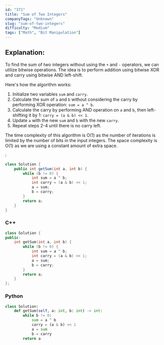```yaml
---
id: "371"
title: "Sum of Two Integers"
companyTags: "Unknown"
slug: "sum-of-two-integers"
difficulty: "Medium"
tags: ["Math", "Bit Manipulation"]
---
```


## Explanation:
To find the sum of two integers without using the `+` and `-` operators, we can utilize bitwise operations. The idea is to perform addition using bitwise XOR and carry using bitwise AND left-shift.

Here's how the algorithm works:
1. Initialize two variables `sum` and `carry`.
2. Calculate the sum of `a` and `b` without considering the carry by performing XOR operation: `sum = a ^ b`.
3. Calculate the carry by performing AND operation on `a` and `b`, then left-shifting it by 1: `carry = (a & b) << 1`.
4. Update `a` with the new `sum` and `b` with the new `carry`.
5. Repeat steps 2-4 until there is no carry left.

The time complexity of this algorithm is O(1) as the number of iterations is limited by the number of bits in the input integers. The space complexity is O(1) as we are using a constant amount of extra space.

:

```java
class Solution {
    public int getSum(int a, int b) {
        while (b != 0) {
            int sum = a ^ b;
            int carry = (a & b) << 1;
            a = sum;
            b = carry;
        }
        return a;
    }
}
```

### C++
```cpp
class Solution {
public:
    int getSum(int a, int b) {
        while (b != 0) {
            int sum = a ^ b;
            int carry = (a & b) << 1;
            a = sum;
            b = carry;
        }
        return a;
    }
};
```

### Python
```python
class Solution:
    def getSum(self, a: int, b: int) -> int:
        while b != 0:
            sum = a ^ b
            carry = (a & b) << 1
            a = sum
            b = carry
        return a
```